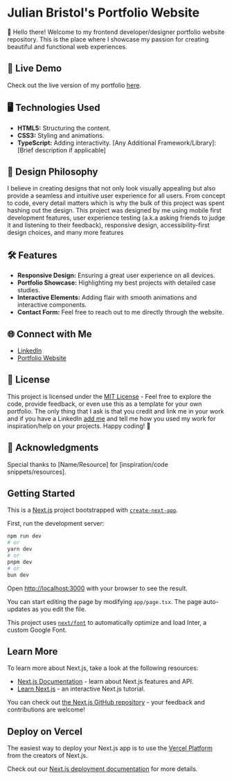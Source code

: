 # Julian Bristol's Portfolio Website
👋 Hello there! Welcome to my frontend developer/designer portfolio website repository. This is the place where I showcase my passion for creating beautiful and functional web experiences.

## 🚀 Live Demo
Check out the live version of my portfolio [here](https://julianb.netlify.app/).

## 🖥️ Technologies Used
- **HTML5:** Structuring the content.
- **CSS3:** Styling and animations.
- **TypeScript:** Adding interactivity.
[Any Additional Framework/Library]: [Brief description if applicable]

## 🎨 Design Philosophy
I believe in creating designs that not only look visually appealing but also provide a seamless and intuitive user experience for all users. From concept to code, every detail matters which is why the bulk of this project was spent hashing out the design. This project was designed by me using mobile first development features, user experience testing (a.k.a asking friends to judge it and listening to their feedback), responsive design, accessibility-first design choices, and many more features

## 🛠️ Features
- **Responsive Design:** Ensuring a great user experience on all devices.
- **Portfolio Showcase:** Highlighting my best projects with detailed case studies.
- **Interactive Elements:** Adding flair with smooth animations and interactive components.
- **Contact Form:** Feel free to reach out to me directly through the website.

## 🌐 Connect with Me
- [LinkedIn](https://www.linkedin.com/in/julianbristol/)
- [Portfolio Website](https://julianbristol.netlify.app/)

## 📝 License
This project is licensed under the [MIT License](https://opensource.org/license/mit/) - Feel free to explore the code, provide feedback, or even use this as a template for your own portfolio. The only thing that I ask is that you credit and link me in your work and if you have a LinkedIn [add me](https://www.linkedin.com/in/julianbristol/) and tell me how you used my work for inspiration/help on your projects. Happy coding! 🚀

## 🙌 Acknowledgments
Special thanks to [Name/Resource] for [inspiration/code snippets/resources].

## Getting Started
This is a [Next.js](https://nextjs.org/) project bootstrapped with [`create-next-app`](https://github.com/vercel/next.js/tree/canary/packages/create-next-app).

First, run the development server:

```bash
npm run dev
# or
yarn dev
# or
pnpm dev
# or
bun dev
```

Open [http://localhost:3000](http://localhost:3000) with your browser to see the result.

You can start editing the page by modifying `app/page.tsx`. The page auto-updates as you edit the file.

This project uses [`next/font`](https://nextjs.org/docs/basic-features/font-optimization) to automatically optimize and load Inter, a custom Google Font.

## Learn More

To learn more about Next.js, take a look at the following resources:

- [Next.js Documentation](https://nextjs.org/docs) - learn about Next.js features and API.
- [Learn Next.js](https://nextjs.org/learn) - an interactive Next.js tutorial.

You can check out [the Next.js GitHub repository](https://github.com/vercel/next.js/) - your feedback and contributions are welcome!

## Deploy on Vercel

The easiest way to deploy your Next.js app is to use the [Vercel Platform](https://vercel.com/new?utm_medium=default-template&filter=next.js&utm_source=create-next-app&utm_campaign=create-next-app-readme) from the creators of Next.js.

Check out our [Next.js deployment documentation](https://nextjs.org/docs/deployment) for more details.
